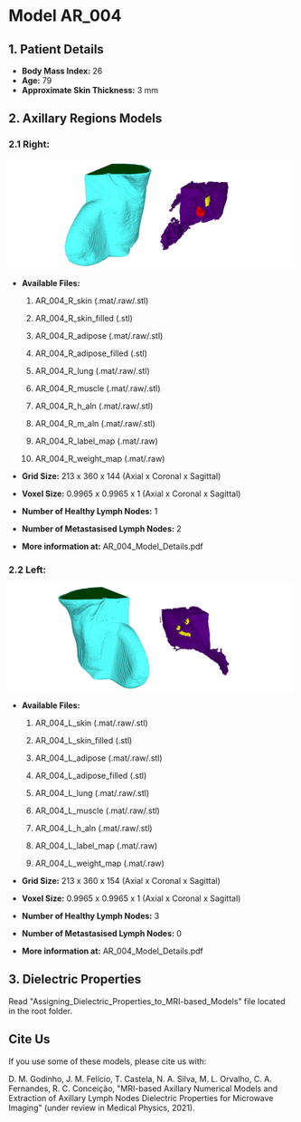 # Model AR_004


## 1.	Patient Details

* **Body Mass Index:** 26
* **Age:** 79
* **Approximate Skin Thickness:** 3 mm

## 2.	Axillary Regions Models
### 2.1	Right:

![AR_004_3D_R](../images/AR_004_3D_R.PNG)

* **Available Files:**
    1.	AR_004_R_skin (.mat/.raw/.stl)
    2.	AR_004_R_skin_filled (.stl)
    3.	AR_004_R_adipose (.mat/.raw/.stl)
    4.	AR_004_R_adipose_filled (.stl)
    5.	AR_004_R_lung (.mat/.raw/.stl)
    6.	AR_004_R_muscle (.mat/.raw/.stl)
    7.	AR_004_R_h_aln (.mat/.raw/.stl)
    8.	AR_004_R_m_aln (.mat/.raw/.stl)

    9.	AR_004_R_label_map (.mat/.raw)
    10.	AR_004_R_weight_map (.mat/.raw)
    
* **Grid Size:** 213 x 360 x 144 (Axial x Coronal x Sagittal)
* **Voxel Size:** 0.9965 x 0.9965 x 1 (Axial x Coronal x Sagittal)
* **Number of Healthy Lymph Nodes:** 1
* **Number of Metastasised Lymph Nodes:** 2

* **More information at:** AR_004_Model_Details.pdf

### 2.2	Left:

![AR_004_3D_L](../images/AR_004_3D_L.PNG)

* **Available Files:**
    1.	AR_004_L_skin (.mat/.raw/.stl)
    2.	AR_004_L_skin_filled (.stl)
    3.	AR_004_L_adipose (.mat/.raw/.stl)
    4.	AR_004_L_adipose_filled (.stl)
    5.	AR_004_L_lung (.mat/.raw/.stl)
    6.	AR_004_L_muscle (.mat/.raw/.stl)
    7.	AR_004_L_h_aln (.mat/.raw/.stl)

    8.	AR_004_L_label_map (.mat/.raw)
    9.	AR_004_L_weight_map (.mat/.raw)

* **Grid Size:** 213 x 360 x 154 (Axial x Coronal x Sagittal)
* **Voxel Size:** 0.9965 x 0.9965 x 1 (Axial x Coronal x Sagittal)
* **Number of Healthy Lymph Nodes:** 3
* **Number of Metastasised Lymph Nodes:** 0

* **More information at:** AR_004_Model_Details.pdf

## 3.	Dielectric Properties

Read "Assigning_Dielectric_Properties_to_MRI-based_Models" file located in the root folder.

## Cite Us

If you use some of these models, please cite us with:

D. M. Godinho, J. M. Felício, T. Castela, N. A. Silva, M. L. Orvalho, C. A. Fernandes, R. C. Conceição, "MRI-based Axillary Numerical Models and Extraction of Axillary Lymph Nodes Dielectric Properties for Microwave Imaging" (under review in Medical Physics, 2021).